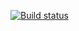 [![Build status](https://ci.appveyor.com/api/projects/status/2oj7g90odbj9p2cf?svg=true)](https://ci.appveyor.com/project/zuev720/test-ci)
